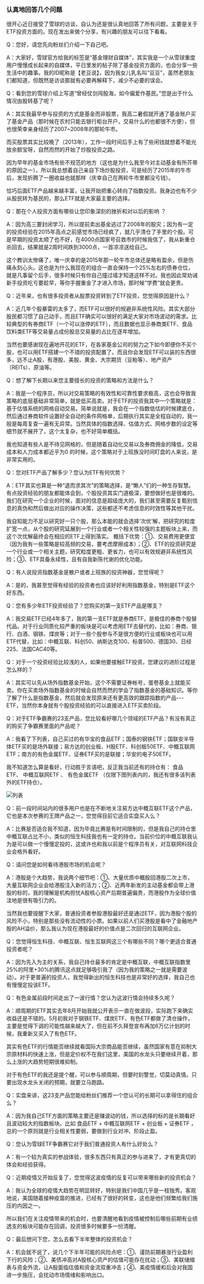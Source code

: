 ### 认真地回答几个问题

很开心近日接受了雪球的访谈，自认为还是很认真地回答了所有问题，主要是关于ETF投资方面的。现在发出来做个分享，有兴趣的朋友可以往下看看。



Q：您好，请您先向粉丝们介绍一下自己吧。

A：大家好，雪球官方给我的标签是“基金理财自媒体”，其实我是一个从雪球重度用户慢慢成长起来的自媒体，平日里发的帖子除了基金投资方面的，也会分享一些生活中的趣事。我的ID昵称是【老豆说】，因为我女儿乳名叫“豆豆”，虽然老朋友们都知道，但既然是访谈那就有必要再解释下，减少不必要的误会。



Q：看到您的雪球介绍上写道“曾经仗剑闯股海，如今偏爱作基民。”您是出于什么情况由股转基了呢？

A：其实我最早参与投资的方式是基金而非股票，我高二暑假就开通了基金账户买了基金产品（那时候在农村只能去银行柜台开户，交易什么的也都很不方便），但也很荣幸亲身经历了2007~2008年的那轮牛市。

而买股票其实比较晚了（2013年），工作一段时间后手上有了些闲钱就想着不能光放余额宝呀，自然而然的开始了炒股投资之路。

因为早年的基金市场有些不规范的地方（这也是为什么我至今对主动基金有所芥蒂的原因之一），所以我总想着自己亲自下场炒股投资，可是经历了2015年的牛市后，发现折腾了一圈收益也就那样（庆幸自己在两轮牛市里都没亏钱）。

恰巧后面ETF产品越来越丰富，让我开始把重心转向了指数投资。我身边也有不少从股民转为基民的，那么ETF就是大家最主要的选择。



Q：那在个人投资方面有哪些让您印象深刻的挫折和对以后的影响 ？

A：因为高三要封闭学习，所以提前卖出基金逃过了2008年的股灾；因为有一定的投资经验在2015年高点之前感觉市场已经疯了，就几乎清仓了手里的个股。可是早期的投资太顺了也不好，在4000点国家号召救市的时候我信了，我从新重仓杀回去，结果就是2周时间跌到3000点，一首凉凉送给自己。

这个教训太惨痛了，唯一庆幸的是2015年那一轮牛市总体还是略有盈余，但是伤痛永刻心头。这也是为什么我现在的组合一直会保持一个25%左右的债券仓位，就是凡事留个后手，很多时候只有你自己撞过墙才知道这样不对。我也因此常劝诫新手投资吃亏要趁早，等你手握重金了才进入市场，那时候“学费”就会更贵。



Q：近年来，也有很多投资者从股票投资转到了ETF投资，您觉得原因是什么？

A：近几年个股暴雷的太多了，而ETF可以很好的规避非系统性风险。其实大部分股民都习惯了自己动手，而且ETF确实可以很好的满足大家对市场波动的需求。比较典型的有券商ETF（一个可以涨停的ETF），而且数据也显示券商类ETF、食品饮料类ETF等交易量占成份股总交易量的占比在逐年增加。

当然也要感谢现在遍地开花的ETF，在各家基金公司的努力之下如今即便你不买个股，也可以用ETF搭建一个不错的投资配置了。而且你会发现ETF可以装的东西很多，远不止A股，有港股、美股、黄金、大宗期货（豆粕等）、地产资产（REITs）、原油等。



Q：想了解下长期以来您主要擅长的投资的策略和方法是什么？

A：我是一个程序员，所以对交易策略的有效性和可靠性要求极高，这也会导致我策略的底层基础非常简单，就是低买高卖。对于ETF的投资我其中一个策略就是：基于估值系统的网格自动交易。简单说就是，我会在一个指数低估的时候建底仓，然后通过券商软件设置好全自动的条件网格单，后期执行其实是全程自动的，我一般是每周复查一遍有无异常。当然具体的指数选择、估值方式、网格步数的设定等细节就不展开了，这个太复杂，也不好简单概括。

我也知道有些人是不待见网格的，但是随着自动化交易以及券商佣金的降低，交易成本和人力成本都近乎为0 的时候，这个策略对于上班族没时间盯盘的人来说，是非常实用的。



Q：您对ETF产品了解多少？您认为ETF有何优势？

A：ETF其实也算是一种“退而求其次”的策略选择，是“懒人”们的一种生存智慧。有点投资经验的朋友都能体会到，个股投资其实门道极深，要想做好也是很难的。我们在研究一个企业的时候，面对的信息是超级庞大的，我们甚至需要反复甄别信息的真伪和然后做出对应的操作决策，这些都还不考虑信息的时效性等其他干扰。

我自知能力不足以研究好一只个股，那么本能的就会选择‘次优’解，把研究的粒度扩宽一点，从个股的研究延展到一个行业或者一个相关性较强的主题板块上来，而这个次优解最终会在相应的ETF上得到落实。
概括下优势：①、交易费用更便宜（因为我有一些策略是较高频的交易，要考虑摩擦成本）；②、ETF的投资研究是一个行业或一个相关主题，研究粒度更粗、更省力，也可以有效规避非系统性风险；③、ETF具备永续性，且有自我新陈代谢的优化功能。



Q：有人说投资指数基金是散户或者上班族的投资神器，您觉得呢？

A：是的，我甚至觉得有经验的投资者也应该好好利用指数基金，特别是ETF这个好东西。



Q：您有多少年ETF投资经验了？您购买的第一支ETF产品是哪支？

A：我交易ETF已经4年多了，我的第一支ETF就是券商ETF，是极佳的券商个股替代品。对于行业同质化较严重的板块是可以考虑用ETF去替代的，比如：券商、银行、白酒、钢铁、煤炭等；对于一些个股参与不是很方便的行业或板块也可以用ETF代替，比如：中概互联、科创50、纳斯达克100、标普500、德国30、日经225、法国CAC40等。



Q：对于一个投资经验比较浅的人，如果他要接触ETF投资，您建议的进阶过程是怎么样的？

A：其实可以先从场外指数基金开始，这个不需要证券帐号，蛋卷基金上就能买卖。你在买卖场外指数基金的时候会自然而然的学会了指数基金的基础知识。等你了解了什么是指数基金，然后就会发现原来还有更高效的跟踪指数的产品---ETF，当然你本身就有个股投资经验的可以直接进入ETF买卖阶段。



Q：对于ETF争霸赛的23支产品，您比较看好哪几个领域的ETF产品？有没有真正的购买了争霸赛里面的产品呢？

A：我看了下列表，自己买过的有华宝的食品ETF；国泰的钢铁ETF；国联安半导体ETF买的是场外联接；易方达的创业板、H股ETF、科创板50ETF、中概互联网ETF；南方的有色金属ETF、证券ETF买的是联接；华安的电子50ETF。

我不知道怎么算是看好，行动胜于言语吧，反正我当前还有的持仓有： 食品ETF、 中概互联网ETF 、 有色金属ETF （仅限下图列表内的，我还有很多该列表外的ETF持仓）。

![列表](../img/talk-etf-1.jpg)

Q：前一段时间站内的很多用户也是在不断地关注易方达中概互联ETF这个产品，它也是本次参赛的王牌产品之一，您觉得目前它适合实盘买入么？

A：比赛是否适合我不知道，因为毕竟比赛是有时间限制的，但是我自己的持仓里中概互联占比不小，类似的恒生科技我也有一定的持仓。当前价位的中概互联我认为是可以做一个慢慢定投的，这或许也和我以前是个程序员有关，对互联网科技企业会格外看好。



Q：请问您是如何看待港股市场的机会呢？

A：港股是个大趋势，我说两个细节吧：①、大量优质中概股回港股二次上市，大量互联网企业会给港股注入新的活力；②、近两年新发的主动基金都会带上港股的标的，我的理解是机构担忧A股核心资产后期普遍偏贵，而港股作为全球价值洼地是很有吸引力的。

当然我也要提醒下大家，普通投资者参股港股最好还是通过ETF，因为港股个股的风险不小，特别是那些没有流动性的小票。如果以前人们买港股是看中了金融地产股的AH溢价，那么我认为现在港股最好的价值点是二次回归的互联网企业。



Q：您觉得恒生科技、中概互联、恒生互联网这三个有哪些不同？哪个更适合普通投资者呢？

A：因为先入为主的关系，我自己持仓最多的肯定是中概互联，中概互联指数里25%的阿里+30%的腾讯这点就足够吸引我了（因为我的策略之一就是需要波动）。对于更普遍的投资人，我觉得新出的恒生科技也是非常好的选择，我自己也有慢慢定投该ETF。



Q：有色金属前段时间走出了一波行情？您认为这波行情会持续多久呢？

A：顺周期的ETF其实去年8月开始我就公开表示一直在做波段，实际跑下来确实收益还是不错的。5月初我对于钢铁ETF、煤炭ETF、有色ETF都做了清仓操作，主要是觉得下调的可能性越来越大了，但在前不久拜登宣布再加6万亿计划的时候，我重新又买入了有色ETF。

其实有色ETF的行情能否继续就看国际大宗商品能否继续，虽然国家有意在抑制大宗原材料的快速上涨，但是定价权不在我们这里，美国的水龙头只要继续开着，那么上涨的大趋势短期很难抑制。

对于有色ETF的我还是提个醒，可以参与顺周期，但要时刻警觉，切莫动真情。只要出现水龙头关闭的预期，就要立马跑路。



Q：实盘来讲，这23支产品您能给粉丝们推荐一个您认可的长期可以拿得住的组合么？

A：因为我自己ETF方面的策略主要还是赚波动的钱，所以选择的标的是长期看好且波动较大的指数板块。比如 食品ETF + 中概互联网ETF + 创业板 + 证券ETF ，总的一个原则就是行业相关性要弱，要做到行业对冲、阶段止盈。



Q：您认为雪球ETF争霸赛它对于我们普通投资人有什么好处么？

A：有一个较为真实的参战体验，很多东西只有真正的参与进来了，才有更真切的体会和经验获得。



Q：近期疫情又开始反复了，您觉得这波疫情的反复可以带来哪些新的投资机会？

A：我认为全球的疫情大趋势在明显转好，特别是我们中国几乎是一枝独秀。客观地说，美国随着接种疫苗的推进，已经有了很好的转变，这也是他们频繁给我们施压的内因之一。

所以我们在关注疫情带来的机会时，也要清醒地看到疫情被控制后哪些前期有业绩透支的板块可能存在回调，投资很多时候要多一份清醒。



Q：最后想问下您，怎么去看下半年整体的投资机会？

A：机会就不说了，说几个下半年可能的风险点吧：①、谨防前期暴涨行业盈利下行的风险；②、美债冲高对A股核心资产的估值可能存在扰动；③、美联储缩表与资金外流，让A股面临估值和资金流双重冲击；④、美疫情缓和后会对我国进一步施压，会扰动市场情绪和影响出口。